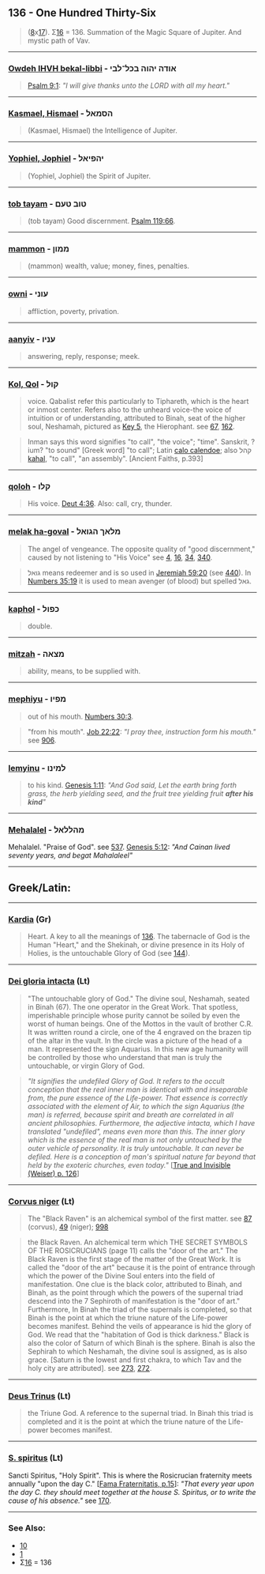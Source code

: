 ## 136 - One Hundred Thirty-Six
> ([8](8)x[17](17)). Σ[16](16) = 136. Summation of the Magic Square of Jupiter. And mystic path of Vav.

---

### [Owdeh IHVH bekal-libbi](/keys/AVDH.IHVH.BKL-LBI) - אודה יהוה בכל־לבי
> [Psalm 9:1](http://biblehub.com/psalms/9-1.htm): *"I will give thanks unto the LORD with all my heart."*

---

### [Kasmael, Hismael](/keys/HSMAL) - הסמאל
> (Kasmael, Hismael) the Intelligence of Jupiter.

---

### [Yophiel, Jophiel](/keys/IHPIAL) - יהפיאל
> (Yophiel, Jophiel) the Spirit of Jupiter.

---

### [tob tayam](/keys/TVB.TOM) - טוב טעם
> (tob tayam) Good discernment. [Psalm 119:66](http://biblehub.com/psalms/119-66.htm).

---

### [mammon](/keys/MMVN) - ממון
> (mammon) wealth, value; money, fines, penalties.

---

### [owni](/keys/OVNI) - עוני
> affliction, poverty, privation.

---

### [aanyiv](/keys/ONIV) - עניו
> answering, reply, response; meek.

---

### [Kol, Qol](/keys/QVL) - קול
> voice. Qabalist refer this particularly to Tiphareth, which is the heart or inmost center. Refers also to the unheard voice-the voice of intuition or of understanding, attributed to Binah, seat of the higher soul, Neshamah, pictured as [Key 5](5), the Hierophant. see [67](67), [162](162).

> Inman says this word signifies "to call", "the voice"; "time". Sanskrit, ?ium? "to sound" [Greek word] "to call"; Latin [calo calendoe](/latin?word=calo+calendoe); also קהל [kahal](/keys/QHL), "to call", "an assembly". [Ancient Faiths, p.393]

---

### [qoloh](/keys/QLV) - קלו
> His voice. [Deut 4:36](http://biblehub.com/deuteronomy/4-36.htm). Also: call, cry, thunder.

---

### [melak ha-goval](/keys/MLAK.HGVAL) - מלאך הגואל
> The angel of vengeance. The opposite quality of "good discernment," caused by not listening to "His Voice" see [4](4), [16](16), [34](34), [340](340).

> גואל means redeemer and is so used in [Jeremiah 59:20](http://biblehub.com/jeremiah/59-20.htm) (see [440](440)). In [Numbers 35:19](http://biblehub.com/numbers/35-19.htm) it is used to mean avenger (of blood) but spelled גאל.

---

### [kaphol](/keys/KPVL) - כפול
> double.

---

### [mitzah](/keys/MTzAH) - מצאה
> ability, means, to be supplied with.

---

### [mephiyu](/keys/MPIV) - מפיו
> out of his mouth. [Numbers 30:3](http://biblehub.com/numbers/30-3.htm).

> "from his mouth". [Job 22:22](http://biblehub.com/job/22-22.htm): *"I pray thee, instruction form his mouth."* see [906](906).

---

### [lemyinu](/keys/LMINV) - למינו
> to his kind. [Genesis 1:11](http://biblehub.com/genesis/1-11.htm): *"And God said, Let the earth bring forth grass, the herb yielding seed, and the fruit tree yielding fruit **after his kind**"*

---

### [Mehalalel](/keys/MHLLAL) - מהללאל
Mehalalel. "Praise of God". see [537](537). [Genesis 5:12](https://biblehub.com/genesis/5-12.htm): *"And Cainan lived seventy years, and begat Mahalaleel"*

---

## Greek/Latin:

---

### [Kardia](/greek?word=kardia) (Gr)
> Heart. A key to all the meanings of [136](136). The tabernacle of God is the Human "Heart," and the Shekinah, or divine presence in its Holy of Holies, is the untouchable Glory of God (see [144](144)).

---

### [Dei gloria intacta](/latin?word=Dei+gloria+intacta) (Lt)
> "The untouchable glory of God." The divine soul, Neshamah, seated in Binah (67). The one operator in the Great Work. That spotless, imperishable principle whose purity cannot be soiled by even the worst of human beings. One of the Mottos in the vault of brother C.R. It was written round a circle, one of the 4 engraved on the brazen tip of the altar in the vault. In the circle was a picture of the head of a man. It represented the sign Aquarius. In this new age humanity will be controlled by those who understand that man is truly the untouchable, or virgin Glory of God.

> *"It signifies the undefiled Glory of God. It refers to the occult conception that the real inner man is identical with and inseparable from, the pure essence of the Life-power. That essence is correctly associated with the element of Air, to which the sign Aquarius (the man) is referred, because spirit and breath are correlated in all ancient philosophies. Furthermore, the adjective intacta, which I have translated "undefiled", means even more than this. The inner glory which is the essence of the real man is not only untouched by the outer vehicle of personality. It is truly untouchable. It can never be defiled. Here is a conception of man's spiritual nature far beyond that held by the exoteric churches, even today."* [[True and Invisible (Weiser) p. 126](https://archive.org/stream/PaulFosterCase-TheTrueAndInvisibleRosicrucianOrder4thEd-1985#page/n131)]

---

### [Corvus niger](/latin?word=Corvus+niger) (Lt)
> The "Black Raven" is an alchemical symbol of the first matter. see [87](87) (corvus), [49](49) (niger); [998](998)

> the Black Raven. An alchemical term which THE SECRET SYMBOLS OF THE ROSICRUCIANS (page 11) calls the "door of the art." The Black Raven is the first stage of the matter of the Great Work. It is called the "door of the art" because it is the point of entrance through which the power of the Divine Soul enters into the field of manifestation. One clue is the black color, attributed to Binah, and Binah, as the point through which the powers of the supernal triad descend into the 7 Sephiroth of manifestation is the "door of art." Furthermore, In Binah the triad of the supernals is completed, so that Binah is the point at which the triune nature of the Life-power becomes manifest. Behind the veils of appearance is hid the glory of God. We read that the "habitation of God is thick darkness." Black is also the color of Saturn of which Binah is the sphere. Binah is also the Sephirah to which Neshamah, the divine soul is assigned, as is also grace. [Saturn is the lowest and first chakra, to which Tav and the holy city are attributed]. see [273](273), [272](272).

---

### [Deus Trinus](/latin?word=Deus+Trinus) (Lt)
> the Triune God. A reference to the supernal triad. In Binah this triad is completed and it is the point at which the triune nature of the Life-power becomes manifest.

---

### [S. spiritus](/latin?word=S+spiritus) (Lt)
Sancti Spiritus, "Holy Spirit". This is where the Rosicrucian fraternity meets annually "upon the day C." [[Fama Fraternitatis, p.15](https://archive.org/stream/fameconfessionof00vaug#page/15)]: *"That every year upon the day C. they should meet together at the house S. Spiritus, or to write the cause of his absence."* see [170](170).

---

### See Also:

- [10](10)
- [1](1)
- Σ[16](16) = 136
